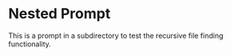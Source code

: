 # Nested Prompt

This is a prompt in a subdirectory to test the recursive file finding functionality.